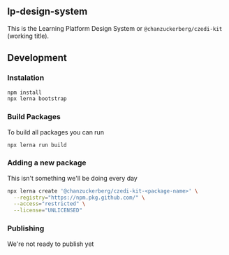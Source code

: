 ## lp-design-system

This is the Learning Platform Design System or `@chanzuckerberg/czedi-kit` (working title).

## Development

### Instalation

```bash
npm install
npx lerna bootstrap
```

### Build Packages

To build all packages you can run

```bash
npx lerna run build
```

### Adding a new package

This isn't something we'll be doing every day

```bash
npx lerna create '@chanzuckerberg/czedi-kit-<package-name>' \
  --registry="https://npm.pkg.github.com/" \
  --access="restricted" \
  --license="UNLICENSED"
```

### Publishing

We're not ready to publish yet